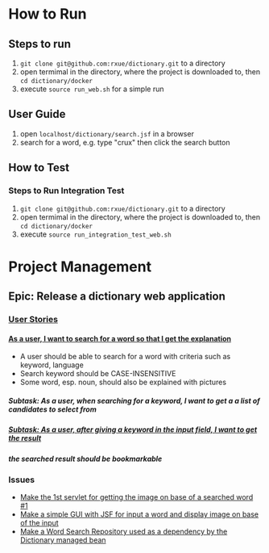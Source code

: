 # How to Run
## Steps to run
1. `git clone git@github.com:rxue/dictionary.git` to a directory
2. open termimal in the directory, where the project is downloaded to, then `cd dictionary/docker`
3. execute `source run_web.sh` for a simple run
## User Guide
1. open `localhost/dictionary/search.jsf` in a browser
2. search for a word, e.g. type "crux" then click the search button

## How to Test
### Steps to Run Integration Test
1. `git clone git@github.com:rxue/dictionary.git` to a directory
2. open termimal in the directory, where the project is downloaded to, then `cd dictionary/docker`
3. execute `source run_integration_test_web.sh`

# Project Management
## Epic: Release a dictionary web application
### [User Stories](https://www.atlassian.com/agile/project-management/user-stories)
#### [As a user, I want to search for a word so that I get the explanation](https://github.com/rxue/dictionary/issues/60)
 * A user should be able to search for a word with criteria such as keyword, language
 * Search keyword should be CASE-INSENSITIVE
 * Some word, esp. noun, should also be explained with pictures
##### Subtask: As a user, when searching for a keyword, I want to get a a list of candidates to select from
##### [Subtask: As a user, after giving a keyword in the input field, I want to get the result](https://github.com/rxue/dictionary/issues/61) 
##### the searched result should be bookmarkable

### Issues
 * [Make the 1st servlet for getting the image on base of a searched word #1](https://github.com/rxue/dictionary/issues/1)
 * [Make a simple GUI with JSF for input a word and display image on base of the input](https://github.com/rxue/dictionary/issues/4)
 * [Make a Word Search Repository used as a dependency by the Dictionary managed bean](https://github.com/rxue/dictionary/issues/9)


